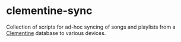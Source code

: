 # clementine-sync
Collection of scripts for ad-hoc syncing of songs and playlists from a [Clementine](https://www.clementine-player.org/) database to various devices.
